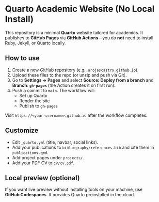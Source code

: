 
# Quarto Academic Website (No Local Install)

This repository is a minimal **Quarto** website tailored for academics. It publishes to **GitHub Pages** via **GitHub Actions**—you do **not** need to install Ruby, Jekyll, or Quarto locally.

## How to use

1. Create a new GitHub repository (e.g., `arojascastro.github.io`).
2. Upload these files to the repo (or unzip and push via Git).
3. Go to **Settings → Pages** and select **Source: Deploy from a branch** and **Branch: `gh-pages`** (the Action creates it on first run).
4. Push a commit to `main`. The workflow will:
   - Set up Quarto
   - Render the site
   - Publish to `gh-pages`

Visit `https://<your-username>.github.io` after the workflow completes.

## Customize

- Edit `_quarto.yml` (title, navbar, social links).
- Add your publications to `bibliography/references.bib` and cite them in `publications.qmd`.
- Add project pages under `projects/`.
- Add your PDF CV to `cv/cv.pdf`.

## Local preview (optional)

If you want live preview without installing tools on your machine, use **GitHub Codespaces**. It provides Quarto preinstalled in the cloud.
